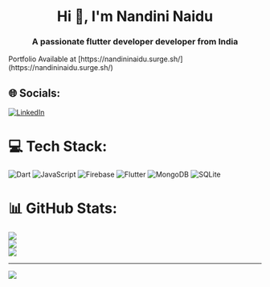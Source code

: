 <h1 align="center">Hi 👋, I'm Nandini Naidu</h1>
<h3 align="center">A passionate flutter developer developer from India</h3>
Portfolio Available at [https://nandininaidu.surge.sh/](https://nandininaidu.surge.sh/)

## 🌐 Socials:
[![LinkedIn](https://img.shields.io/badge/LinkedIn-%230077B5.svg?logo=linkedin&logoColor=white)](https://linkedin.com/in/nandini-naidu-9928711ba) 

# 💻 Tech Stack:
![Dart](https://img.shields.io/badge/dart-%230175C2.svg?style=for-the-badge&logo=dart&logoColor=white) ![JavaScript](https://img.shields.io/badge/javascript-%23323330.svg?style=for-the-badge&logo=javascript&logoColor=%23F7DF1E) ![Firebase](https://img.shields.io/badge/firebase-%23039BE5.svg?style=for-the-badge&logo=firebase) ![Flutter](https://img.shields.io/badge/Flutter-%2302569B.svg?style=for-the-badge&logo=Flutter&logoColor=white) ![MongoDB](https://img.shields.io/badge/MongoDB-%234ea94b.svg?style=for-the-badge&logo=mongodb&logoColor=white) ![SQLite](https://img.shields.io/badge/sqlite-%2307405e.svg?style=for-the-badge&logo=sqlite&logoColor=white)
# 📊 GitHub Stats:
![](https://github-readme-stats.vercel.app/api?username=naidunandu&theme=darcula&hide_border=false&include_all_commits=false&count_private=false)<br/>
![](https://github-readme-streak-stats.herokuapp.com/?user=naidunandu&theme=darcula&hide_border=false)<br/>
![](https://github-readme-stats.vercel.app/api/top-langs/?username=naidunandu&theme=darcula&hide_border=false&include_all_commits=false&count_private=false&layout=compact)

---
[![](https://visitcount.itsvg.in/api?id=naidunandu&icon=0&color=0)](https://visitcount.itsvg.in)

<!-- Proudly created with GPRM ( https://gprm.itsvg.in ) -->
